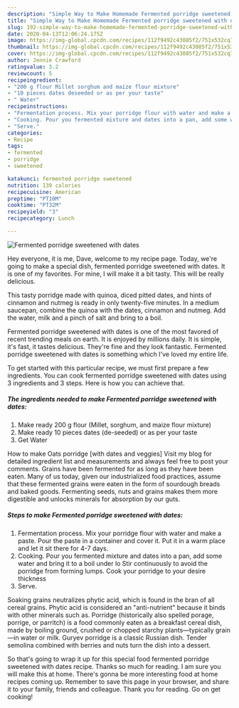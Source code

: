```yaml
---
description: "Simple Way to Make Homemade Fermented porridge sweetened with dates"
title: "Simple Way to Make Homemade Fermented porridge sweetened with dates"
slug: 192-simple-way-to-make-homemade-fermented-porridge-sweetened-with-dates
date: 2020-04-13T12:06:24.175Z
image: https://img-global.cpcdn.com/recipes/112f9492c43085f2/751x532cq70/fermented-porridge-sweetened-with-dates-recipe-main-photo.jpg
thumbnail: https://img-global.cpcdn.com/recipes/112f9492c43085f2/751x532cq70/fermented-porridge-sweetened-with-dates-recipe-main-photo.jpg
cover: https://img-global.cpcdn.com/recipes/112f9492c43085f2/751x532cq70/fermented-porridge-sweetened-with-dates-recipe-main-photo.jpg
author: Jennie Crawford
ratingvalue: 3.2
reviewcount: 5
recipeingredient:
- "200 g flour Millet sorghum and maize flour mixture"
- "10 pieces dates deseeded or as per your taste"
- " Water"
recipeinstructions:
- "Fermentation process. Mix your porridge flour with water and make a paste. Pour the paste in a container and cover it. Put it in a warm place and let it sit there for 4-7 days."
- "Cooking. Pour you fermented mixture and dates into a pan, add some water and bring it to a boil under lo Stir continuously to avoid the porridge from forming lumps. Cook your porridge to your desire thickness"
- "Serve."
categories:
- Recipe
tags:
- fermented
- porridge
- sweetened

katakunci: fermented porridge sweetened 
nutrition: 139 calories
recipecuisine: American
preptime: "PT10M"
cooktime: "PT32M"
recipeyield: "3"
recipecategory: Lunch

---
```



![Fermented porridge sweetened with dates](https://img-global.cpcdn.com/recipes/112f9492c43085f2/751x532cq70/fermented-porridge-sweetened-with-dates-recipe-main-photo.jpg)

Hey everyone, it is me, Dave, welcome to my recipe page. Today, we're going to make a special dish, fermented porridge sweetened with dates. It is one of my favorites. For mine, I will make it a bit tasty. This will be really delicious.

This tasty porridge made with quinoa, diced pitted dates, and hints of cinnamon and nutmeg is ready in only twenty-five minutes. In a medium saucepan, combine the quinoa with the dates, cinnamon and nutmeg. Add the water, milk and a pinch of salt and bring to a boil.

Fermented porridge sweetened with dates is one of the most favored of recent trending meals on earth. It is enjoyed by millions daily. It is simple, it's fast, it tastes delicious. They're fine and they look fantastic. Fermented porridge sweetened with dates is something which I've loved my entire life.


To get started with this particular recipe, we must first prepare a few ingredients. You can cook fermented porridge sweetened with dates using 3 ingredients and 3 steps. Here is how you can achieve that.

##### The ingredients needed to make Fermented porridge sweetened with dates:

1. Make ready 200 g flour (Millet, sorghum, and maize flour mixture)
1. Make ready 10 pieces dates (de-seeded) or as per your taste
1. Get  Water


How to make Oats porridge [with dates and veggies] Visit my blog for detailed ingredient list and measurements and always feel free to post your comments. Grains have been fermented for as long as they have been eaten. Many of us today, given our industrialized food practices, assume that these fermented grains were eaten in the form of sourdough breads and baked goods. Fermenting seeds, nuts and grains makes them more digestible and unlocks minerals for absorption by our guts. 

##### Steps to make Fermented porridge sweetened with dates:

1. Fermentation process. Mix your porridge flour with water and make a paste. Pour the paste in a container and cover it. Put it in a warm place and let it sit there for 4-7 days.
1. Cooking. Pour you fermented mixture and dates into a pan, add some water and bring it to a boil under lo Stir continuously to avoid the porridge from forming lumps. Cook your porridge to your desire thickness
1. Serve.


Soaking grains neutralizes phytic acid, which is found in the bran of all cereal grains. Phytic acid is considered an &#34;anti-nutrient&#34; because it binds with other minerals such as. Porridge (historically also spelled porage, porrige, or parritch) is a food commonly eaten as a breakfast cereal dish, made by boiling ground, crushed or chopped starchy plants—typically grain—in water or milk. Guryev porridge is a classic Russian dish. Tender semolina combined with berries and nuts turn the dish into a dessert. 

So that's going to wrap it up for this special food fermented porridge sweetened with dates recipe. Thanks so much for reading. I am sure you will make this at home. There's gonna be more interesting food at home recipes coming up. Remember to save this page in your browser, and share it to your family, friends and colleague. Thank you for reading. Go on get cooking!
